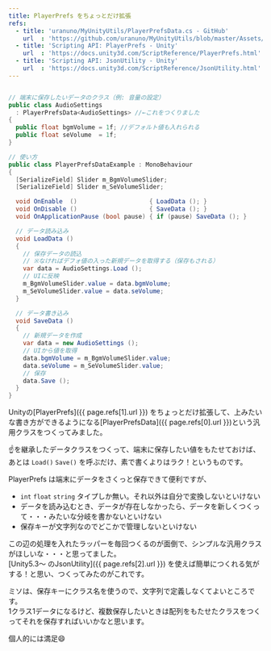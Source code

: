 ```yaml
---
title: PlayerPrefs をちょっとだけ拡張
refs:
  - title: 'uranuno/MyUnityUtils/PlayerPrefsData.cs - GitHub'
    url  : 'https://github.com/uranuno/MyUnityUtils/blob/master/Assets/Utils/PlayerPrefsData.cs'
  - title: 'Scripting API: PlayerPrefs - Unity'
    url  : 'https://docs.unity3d.com/ScriptReference/PlayerPrefs.html'
  - title: 'Scripting API: JsonUtility - Unity'
    url  : 'https://docs.unity3d.com/ScriptReference/JsonUtility.html'
---
```


```csharp

// 端末に保存したいデータのクラス（例: 音量の設定）
public class AudioSettings
  : PlayerPrefsData<AudioSettings> //←これをつくりました
{
  public float bgmVolume = 1f; //デフォルト値も入れられる
  public float seVolume  = 1f;
}

// 使い方
public class PlayerPrefsDataExample : MonoBehaviour
{
  [SerializeField] Slider m_BgmVolumeSlider;
  [SerializeField] Slider m_SeVolumeSlider;

  void OnEnable  ()                    { LoadData (); }
  void OnDisable ()                    { SaveData (); }
  void OnApplicationPause (bool pause) { if (pause) SaveData (); }

  // データ読み込み
  void LoadData ()
  {
    // 保存データの読込
    // ※なければデフォ値の入った新規データを取得する（保存もされる）
    var data = AudioSettings.Load ();
    // UIに反映
    m_BgmVolumeSlider.value = data.bgmVolume;
    m_SeVolumeSlider.value = data.seVolume;
  }

  // データ書き込み
  void SaveData ()
  {
    // 新規データを作成
    var data = new AudioSettings ();
    // UIから値を取得
    data.bgmVolume = m_BgmVolumeSlider.value;
    data.seVolume = m_SeVolumeSlider.value;
    // 保存
    data.Save ();
  }
}
```

Unityの[PlayerPrefs]({{ page.refs[1].url }}) をちょっとだけ拡張して、上みたいな書き方ができるようになる[PlayerPrefsData]({{ page.refs[0].url }})という汎用クラスをつくってみました。  

:point_up:を継承したデータクラスをつくって、端末に保存したい値をもたせておけば、あとは `Load()` `Save()` を呼ぶだけ、素で書くよりはラク！というものです。

<!-- more -->

PlayerPrefs は端末にデータをさくっと保存できて便利ですが、

* `int` `float` `string` タイプしか無い。それ以外は自分で変換しないといけない
* データを読み込むとき、データが存在しなかったら、データを新しくつくって・・・みたいな分岐を書かないといけない
* 保存キーが文字列なのでどこかで管理しないといけない

この辺の処理を入れたラッパーを毎回つくるのが面倒で、シンプルな汎用クラスがほしいな・・・と思ってました。  
[Unity5.3〜 のJsonUtility]({{ page.refs[2].url }}) を使えば簡単につくれる気がする！と思い、つくってみたのがこれです。

ミソは、保存キーにクラス名を使うので、文字列で定義しなくてよいところです。  
1クラス1データになるけど、複数保存したいときは配列をもたせたクラスをつくってそれを保存すればいいかなと思います。

個人的には満足:smile:
